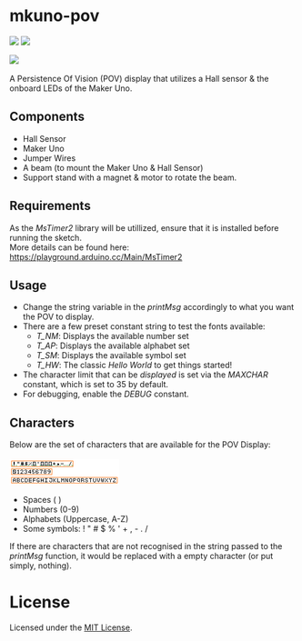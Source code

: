 # mkuno-pov
<a href="LICENSE" ><img src="https://img.shields.io/badge/license-MIT-green?style=flat-square"/></a>
<a href="https://github.com/cyaninfinite/mkuno-pov/workflows/ard-ci.yml" ><img src="https://img.shields.io/github/workflow/status/cyaninfinite/mkuno-pov/Arduino-CI?label=Build&logo=arduino&style=flat-square"/></a>

<a href="https://cyaninfinite.com/pov-display-with-maker-uno/" ><img src="https://img.shields.io/badge/Documentation-@Cyaninfinite-blue?style=for-the-badge"/></a>

A Persistence Of Vision (POV) display that utilizes a Hall sensor &amp; the onboard LEDs of the Maker Uno.

## Components
- Hall Sensor
- Maker Uno
- Jumper Wires
- A beam (to mount the Maker Uno & Hall Sensor)
- Support stand with a magnet & motor to rotate the beam.

## Requirements
As the *MsTimer2* library will be utillized, ensure that it is installed before running the sketch. <br/> 
More details can be found here: https://playground.arduino.cc/Main/MsTimer2

## Usage
- Change the string variable in the _printMsg_ accordingly to what you want the POV to display. 
- There are a few preset constant string to test the fonts available: 
  - *T_NM*: Displays the available number set
  - *T_AP*: Displays the available alphabet set
  - *T_SM*: Displays the available symbol set
  - *T_HW*: The classic *Hello World* to get things started!
- The character limit that can be _displayed_ is set via the _MAXCHAR_ constant, which is set to 35 by default.
- For debugging, enable the *DEBUG* constant.

## Characters
Below are the set of characters that are available for the POV Display:
<br/><br/>
![](./docs/assets/f7x7.png)
<br/>

- Spaces ( )
- Numbers (0-9)
- Alphabets (Uppercase, A-Z)
- Some symbols: ! " # $ % ' + , - . /

If there are characters that are not recognised in the string passed to the *printMsg* function, it would be replaced with a empty character (or put simply, nothing).

# License
Licensed under the [MIT License](./LICENSE).



